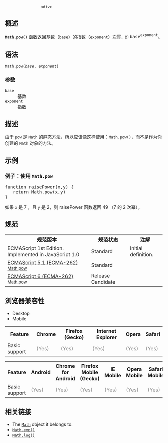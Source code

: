 
                
                  
                    <div>
 <section class="Quick_links" id="Quick_Links"><!-- --></section></div>
<h2 id="Summary" name="Summary">&#x6982;&#x8FF0;</h2>
<p><code><strong>Math.pow()</strong></code> &#x51FD;&#x6570;&#x8FD4;&#x56DE;&#x57FA;&#x6570;&#xFF08;<code>base</code>&#xFF09;&#x7684;&#x6307;&#x6570;&#xFF08;<code>exponent</code>&#xFF09;&#x6B21;&#x5E42;<code>&#xFF0C;&#x5373;</code><span style="line-height: 1.572;">&#xA0;</span><code style="font-size: 14px;">base<sup>exponent</sup></code><span style="line-height: 1.572;">&#x3002;</span></p>
<h2 id="Syntax" name="Syntax">&#x8BED;&#x6CD5;</h2>
<pre class="syntaxbox"><code>Math.pow(<em>base</em>, <em>exponent</em>) </code></pre>
<h3 id="Parameters" name="Parameters">&#x53C2;&#x6570;</h3>
<dl>
 <dt>
  <code>base</code></dt>
 <dd>
  &#x57FA;&#x6570;</dd>
 <dt>
  <code>exponent</code></dt>
 <dd>
  &#x6307;&#x6570;</dd>
</dl>
<h2 id="Description" name="Description">&#x63CF;&#x8FF0;</h2>
<p>&#x7531;&#x4E8E;&#xA0;<code>pow</code>&#xA0;&#x662F;&#xA0;<code>Math</code>&#xA0;&#x7684;&#x9759;&#x6001;&#x65B9;&#x6CD5;&#xFF0C;&#x6240;&#x4EE5;&#x5E94;&#x8BE5;&#x50CF;&#x8FD9;&#x6837;&#x4F7F;&#x7528;&#xFF1A;<code>Math.pow()</code>&#xFF0C;&#x800C;&#x4E0D;&#x662F;&#x4F5C;&#x4E3A;&#x4F60;&#x521B;&#x5EFA;&#x7684;&#xA0;<code>Math</code> &#x5BF9;&#x8C61;&#x7684;&#x65B9;&#x6CD5;&#x3002;</p>
<h2 id="Examples" name="Examples">&#x793A;&#x4F8B;</h2>
<h3 id="Example:_Using_Math.pow" name="Example:_Using_Math.pow">&#x4F8B;&#x5B50;&#xFF1A;&#x4F7F;&#x7528;&#xA0;<code>Math.pow</code></h3>
<pre class="brush:js">function raisePower(x,y) {
   return Math.pow(x,y)
}</pre>
<p>&#x5982;&#x679C;&#xA0;<code>x</code>&#xA0;&#x662F; 7 &#xFF0C;&#x4E14;&#xA0;<code>y</code>&#xA0;&#x662F; 2&#xFF0C;&#x5219; raisePower &#x51FD;&#x6570;&#x8FD4;&#x56DE; 49 &#xFF08;7 &#x7684; 2 &#x6B21;&#x5E42;&#xFF09;&#x3002;</p>
<h2 id=".E8.A7.84.E8.8C.83">&#x89C4;&#x8303;</h2>
<table class="standard-table">
 <tbody>
  <tr>
   <th scope="col">&#x89C4;&#x8303;&#x7248;&#x672C;</th>
   <th scope="col">&#x89C4;&#x8303;&#x72B6;&#x6001;</th>
   <th scope="col">&#x6CE8;&#x89E3;</th>
  </tr>
  <tr>
   <td>ECMAScript 1st Edition. Implemented in JavaScript 1.0</td>
   <td>Standard</td>
   <td>Initial definition.</td>
  </tr>
  <tr>
   <td><a class="external" href="http://www.ecma-international.org/ecma-262/5.1/#sec-15.8.2.13" hreflang="en" lang="en">ECMAScript 5.1 (ECMA-262)<br><small lang="zh-CN">Math.pow</small></a></td>
   <td><span class="spec-Standard">Standard</span></td>
   <td>&#xA0;</td>
  </tr>
  <tr>
   <td><a class="external" href="http://people.mozilla.org/~jorendorff/es6-draft.html#sec-math.pow" hreflang="en" lang="en">ECMAScript 6 (ECMA-262)<br><small lang="zh-CN">Math.pow</small></a></td>
   <td><span class="spec-RC">Release Candidate</span></td>
   <td>&#xA0;</td>
  </tr>
 </tbody>
</table>
<h2 id=".E6.B5.8F.E8.A7.88.E5.99.A8.E5.85.BC.E5.AE.B9.E6.80.A7">&#x6D4F;&#x89C8;&#x5668;&#x517C;&#x5BB9;&#x6027;</h2>
<p></p><div class="htab"> 
    <a id="AutoCompatibilityTable" name="AutoCompatibilityTable"></a> 
    <ul> 
        <li class="selected"><a>Desktop</a></li> 
        <li><a>Mobile</a></li> 
    </ul> 
</div><p></p>
<div id="compat-desktop">
 <table class="compat-table">
  <tbody>
   <tr>
    <th>Feature</th>
    <th>Chrome</th>
    <th>Firefox (Gecko)</th>
    <th>Internet Explorer</th>
    <th>Opera</th>
    <th>Safari</th>
   </tr>
   <tr>
    <td>Basic support</td>
    <td><span style="color: #888;" title="Please update this with the earliest version of support.">(Yes)</span></td>
    <td><span style="color: #888;" title="Please update this with the earliest version of support.">(Yes)</span></td>
    <td><span style="color: #888;" title="Please update this with the earliest version of support.">(Yes)</span></td>
    <td><span style="color: #888;" title="Please update this with the earliest version of support.">(Yes)</span></td>
    <td><span style="color: #888;" title="Please update this with the earliest version of support.">(Yes)</span></td>
   </tr>
  </tbody>
 </table>
</div>
<div id="compat-mobile">
 <table class="compat-table">
  <tbody>
   <tr>
    <th>Feature</th>
    <th>Android</th>
    <th>Chrome for Android</th>
    <th>Firefox Mobile (Gecko)</th>
    <th>IE Mobile</th>
    <th>Opera Mobile</th>
    <th>Safari Mobile</th>
   </tr>
   <tr>
    <td>Basic support</td>
    <td><span style="color: #888;" title="Please update this with the earliest version of support.">(Yes)</span></td>
    <td><span style="color: #888;" title="Please update this with the earliest version of support.">(Yes)</span></td>
    <td><span style="color: #888;" title="Please update this with the earliest version of support.">(Yes)</span></td>
    <td><span style="color: #888;" title="Please update this with the earliest version of support.">(Yes)</span></td>
    <td><span style="color: #888;" title="Please update this with the earliest version of support.">(Yes)</span></td>
    <td><span style="color: #888;" title="Please update this with the earliest version of support.">(Yes)</span></td>
   </tr>
  </tbody>
 </table>
</div>
<h2 id="See_also" name="See_also">&#x76F8;&#x5173;&#x94FE;&#x63A5;</h2>
<ul>
 <li>The <a href="/zh-CN/docs/Web/JavaScript/Reference/Global_Objects/Math" title="Math&#xA0;&#x4E3A;&#x65B9;&#x4FBF;&#x6570;&#x5B66;&#x8BA1;&#x7B97;&#x6240;&#x9700;&#x7684;&#x5E38;&#x91CF;&#x548C;&#x51FD;&#x6570;&#x63D0;&#x4F9B;&#x4E86;&#x5C5E;&#x6027;&#x548C;&#x65B9;&#x6CD5;.&#x8BE5;&#x5185;&#x7F6E;&#x5BF9;&#x8C61;&#x4E0D;&#x662F;&#x51FD;&#x6570;&#x5BF9;&#x8C61;."><code>Math</code></a> object it belongs to.</li>
 <li><a href="/zh-CN/docs/Web/JavaScript/Reference/Global_Objects/Math/exp" title="Math.exp() &#x51FD;&#x6570;&#x8FD4;&#x56DE;&#xA0;ex&#xFF0C;x &#x8868;&#x793A;&#x53C2;&#x6570;&#xFF0C;e &#x662F;&#x6B27;&#x62C9;&#x5E38;&#x6570;&#xFF08;Euler&apos;s constant&#xFF09;&#xFF0C;&#x81EA;&#x7136;&#x5BF9;&#x6570;&#x7684;&#x5E95;&#x6570;&#x3002;"><code>Math.exp()</code></a></li>
 <li><a href="/zh-CN/docs/Web/JavaScript/Reference/Global_Objects/Math/log" title="Math.log()&#xA0;&#x51FD;&#x6570;&#x8FD4;&#x56DE;&#x4E00;&#x4E2A;&#x6570;&#x7684;&#x81EA;&#x7136;&#x5BF9;&#x6570;&#xFF0C;&#x5373;&#xFF1A;"><code>Math.log()</code></a></li>
</ul>
                  
                
              